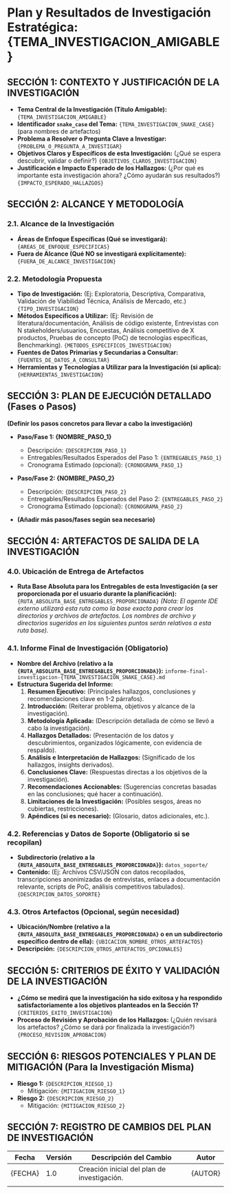 # Plan y Resultados de Investigación Estratégica: {TEMA_INVESTIGACION_AMIGABLE}

## SECCIÓN 1: CONTEXTO Y JUSTIFICACIÓN DE LA INVESTIGACIÓN

- **Tema Central de la Investigación (Título Amigable):** `{TEMA_INVESTIGACION_AMIGABLE}`
- **Identificador `snake_case` del Tema:** `{TEMA_INVESTIGACION_SNAKE_CASE}` (para nombres de artefactos)
- **Problema a Resolver o Pregunta Clave a Investigar:**
  `{PROBLEMA_O_PREGUNTA_A_INVESTIGAR}`
- **Objetivos Claros y Específicos de esta Investigación:** (¿Qué se espera descubrir, validar o definir?)
  `{OBJETIVOS_CLAROS_INVESTIGACION}`
- **Justificación e Impacto Esperado de los Hallazgos:** (¿Por qué es importante esta investigación ahora? ¿Cómo ayudarán sus resultados?)
  `{IMPACTO_ESPERADO_HALLAZGOS}`

## SECCIÓN 2: ALCANCE Y METODOLOGÍA

### 2.1. Alcance de la Investigación
- **Áreas de Enfoque Específicas (Qué se investigará):**
  `{AREAS_DE_ENFOQUE_ESPECIFICAS}`
- **Fuera de Alcance (Qué NO se investigará explícitamente):**
  `{FUERA_DE_ALCANCE_INVESTIGACION}`

### 2.2. Metodología Propuesta
- **Tipo de Investigación:** (Ej: Exploratoria, Descriptiva, Comparativa, Validación de Viabilidad Técnica, Análisis de Mercado, etc.)
  `{TIPO_INVESTIGACION}`
- **Métodos Específicos a Utilizar:** (Ej: Revisión de literatura/documentación, Análisis de código existente, Entrevistas con N stakeholders/usuarios, Encuestas, Análisis competitivo de X productos, Pruebas de concepto (PoC) de tecnologías específicas, Benchmarking).
  `{METODOS_ESPECIFICOS_INVESTIGACION}`
- **Fuentes de Datos Primarias y Secundarias a Consultar:**
  `{FUENTES_DE_DATOS_A_CONSULTAR}`
- **Herramientas y Tecnologías a Utilizar para la Investigación (si aplica):**
  `{HERRAMIENTAS_INVESTIGACION}`

## SECCIÓN 3: PLAN DE EJECUCIÓN DETALLADO (Fases o Pasos)

**(Definir los pasos concretos para llevar a cabo la investigación)**

- **Paso/Fase 1: {NOMBRE_PASO_1}**
  - Descripción: `{DESCRIPCION_PASO_1}`
  - Entregables/Resultados Esperados del Paso 1: `{ENTREGABLES_PASO_1}`
  - Cronograma Estimado (opcional): `{CRONOGRAMA_PASO_1}`

- **Paso/Fase 2: {NOMBRE_PASO_2}**
  - Descripción: `{DESCRIPCION_PASO_2}`
  - Entregables/Resultados Esperados del Paso 2: `{ENTREGABLES_PASO_2}`
  - Cronograma Estimado (opcional): `{CRONOGRAMA_PASO_2}`

- **(Añadir más pasos/fases según sea necesario)**

## SECCIÓN 4: ARTEFACTOS DE SALIDA DE LA INVESTIGACIÓN

### 4.0. Ubicación de Entrega de Artefactos
- **Ruta Base Absoluta para los Entregables de esta Investigación (a ser proporcionada por el usuario durante la planificación):** `{RUTA_ABSOLUTA_BASE_ENTREGABLES_PROPORCIONADA}`
  *(Nota: El agente IDE externo utilizará esta ruta como la base exacta para crear los directorios y archivos de artefactos. Los nombres de archivo y directorios sugeridos en los siguientes puntos serán relativos a esta ruta base).*

### 4.1. Informe Final de Investigación (Obligatorio)
- **Nombre del Archivo (relativo a la `{RUTA_ABSOLUTA_BASE_ENTREGABLES_PROPORCIONADA}`):** `informe-final-investigacion-{TEMA_INVESTIGACION_SNAKE_CASE}.md`
- **Estructura Sugerida del Informe:**
    1.  **Resumen Ejecutivo:** (Principales hallazgos, conclusiones y recomendaciones clave en 1-2 párrafos).
    2.  **Introducción:** (Reiterar problema, objetivos y alcance de la investigación).
    3.  **Metodología Aplicada:** (Descripción detallada de cómo se llevó a cabo la investigación).
    4.  **Hallazgos Detallados:** (Presentación de los datos y descubrimientos, organizados lógicamente, con evidencia de respaldo).
    5.  **Análisis e Interpretación de Hallazgos:** (Significado de los hallazgos, insights derivados).
    6.  **Conclusiones Clave:** (Respuestas directas a los objetivos de la investigación).
    7.  **Recomendaciones Accionables:** (Sugerencias concretas basadas en las conclusiones; qué hacer a continuación).
    8.  **Limitaciones de la Investigación:** (Posibles sesgos, áreas no cubiertas, restricciones).
    9.  **Apéndices (si es necesario):** (Glosario, datos adicionales, etc.).

### 4.2. Referencias y Datos de Soporte (Obligatorio si se recopilan)
- **Subdirectorio (relativo a la `{RUTA_ABSOLUTA_BASE_ENTREGABLES_PROPORCIONADA}`):** `datos_soporte/`
- **Contenido:** (Ej: Archivos CSV/JSON con datos recopilados, transcripciones anonimizadas de entrevistas, enlaces a documentación relevante, scripts de PoC, análisis competitivos tabulados).
  `{DESCRIPCION_DATOS_SOPORTE}`

### 4.3. Otros Artefactos (Opcional, según necesidad)
- **Ubicación/Nombre (relativo a la `{RUTA_ABSOLUTA_BASE_ENTREGABLES_PROPORCIONADA}` o en un subdirectorio específico dentro de ella):** `{UBICACION_NOMBRE_OTROS_ARTEFACTOS}`
- **Descripción:** `{DESCRIPCION_OTROS_ARTEFACTOS_OPCIONALES}`

## SECCIÓN 5: CRITERIOS DE ÉXITO Y VALIDACIÓN DE LA INVESTIGACIÓN

- **¿Cómo se medirá que la investigación ha sido exitosa y ha respondido satisfactoriamente a los objetivos planteados en la Sección 1?**
  `{CRITERIOS_EXITO_INVESTIGACION}`
- **Proceso de Revisión y Aprobación de los Hallazgos:** (¿Quién revisará los artefactos? ¿Cómo se dará por finalizada la investigación?)
  `{PROCESO_REVISION_APROBACION}`

## SECCIÓN 6: RIESGOS POTENCIALES Y PLAN DE MITIGACIÓN (Para la Investigación Misma)

- **Riesgo 1:** `{DESCRIPCION_RIESGO_1}`
  - Mitigación: `{MITIGACION_RIESGO_1}`
- **Riesgo 2:** `{DESCRIPCION_RIESGO_2}`
  - Mitigación: `{MITIGACION_RIESGO_2}`

## SECCIÓN 7: REGISTRO DE CAMBIOS DEL PLAN DE INVESTIGACIÓN
| Fecha      | Versión | Descripción del Cambio                                       | Autor     |
|------------|---------|--------------------------------------------------------------|-----------|
| {FECHA}    | 1.0     | Creación inicial del plan de investigación.                  | {AUTOR}   |
|            |         |                                                              |           |